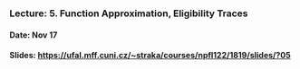 ### Lecture: 5. Function Approximation, Eligibility Traces
#### Date: Nov 17
#### Slides: https://ufal.mff.cuni.cz/~straka/courses/npfl122/1819/slides/?05
